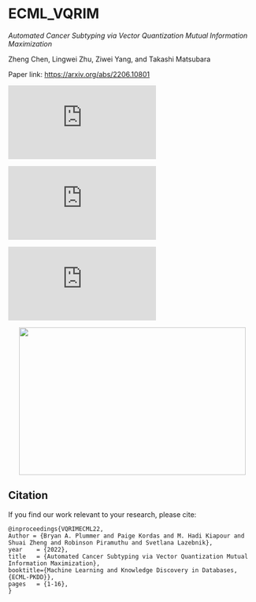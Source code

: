 # ECML_VQRIM

_Automated Cancer Subtyping via Vector Quantization Mutual Information Maximization_

Zheng Chen, Lingwei Zhu, Ziwei Yang, and Takashi Matsubara

Paper link: https://arxiv.org/abs/2206.10801

![alt text](https://github.com/zhengchen3/ECML_VQRIM/files/9996692/pca_brca_lgg.pdf)

![alt text](https://github.com/zhengchen3/ECML_VQRIM/files/9996697/Ablation2.pdf)

![alt text](https://github.com/zhengchen3/ECML_VQRIM/files/9996693/label_flows.pdf)

<p align="center">
<img width="460" height="300" src="https://github.com/zhengchen3/ECML_VQRIM/files/9996693/label_flows.pdf">
</p>



## Citation

If you find our work relevant to your research, please cite:

    @inproceedings{VQRIMECML22,
	Author = {Bryan A. Plummer and Paige Kordas and M. Hadi Kiapour and Shuai Zheng and Robinson Piramuthu and Svetlana Lazebnik},
	year    = {2022},
  	title   = {Automated Cancer Subtyping via Vector Quantization Mutual Information Maximization},
  	booktitle={Machine Learning and Knowledge Discovery in Databases, {ECML-PKDD}}, 
  	pages   = {1-16},
	}

